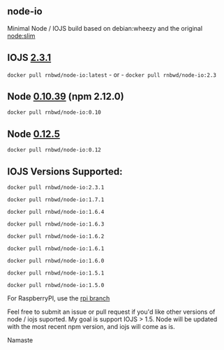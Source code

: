 node-io
----

Minimal Node / IOJS build based on debian:wheezy and the original [node:slim](https://github.com/docker-library/node/blob/master/0.10/slim/Dockerfile)

## IOJS [2.3.1](https://github.com/nodejs/io.js/blob/master/CHANGELOG.md)

`docker pull rnbwd/node-io:latest` - or - `docker pull rnbwd/node-io:2.3`

## Node [0.10.39](http://blog.nodejs.org/2015/06/22/node-v0-10-39-maintenance/) (npm 2.12.0)

`docker pull rnbwd/node-io:0.10`

## Node [0.12.5](http://blog.nodejs.org/2015/06/22/node-v0-12-5-stable/)

`docker pull rnbwd/node-io:0.12`

## IOJS Versions Supported:

`docker pull rnbwd/node-io:2.3.1`

`docker pull rnbwd/node-io:1.7.1`

`docker pull rnbwd/node-io:1.6.4`

`docker pull rnbwd/node-io:1.6.3`

`docker pull rnbwd/node-io:1.6.2`

`docker pull rnbwd/node-io:1.6.1`

`docker pull rnbwd/node-io:1.6.0`

`docker pull rnbwd/node-io:1.5.1`

`docker pull rnbwd/node-io:1.5.0`

For RaspberryPI, use the [rpi branch](https://github.com/RnbWd/node-io/tree/rpi)

Feel free to submit an issue or pull request if you'd like other versions of node / iojs suported. My goal is support IOJS > 1.5. Node will be updated with the most recent npm version, and iojs will come as is.

Namaste
